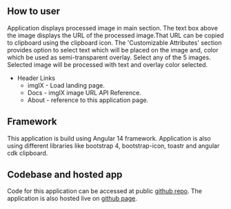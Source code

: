## How to user

Application displays processed image in main section. The text box above the image displays the URL of the processed image.That URL can be copied to clipboard using the clipboard icon. The 'Customizable Attributes' section provides option to select text which will be placed on the image and, color which be used as semi-transparent overlay. Select any of the 5 images. Selected image will be processed with text and overlay color selected.</p>

* Header Links
    * imgIX - Load landing page.
    * Docs - imgIX image URL API Reference.
    * About - reference to this application page.


## Framework
        
This application is build using Angular 14 framework. Application is also using different libraries like  bootstrap 4, bootstrap-icon, toastr and angular cdk clipboard.

## Codebase and hosted app

Code for this application can be accessed at public [github repo](https://github.com/Niketu/imgIX). The application is also hosted live on [github page](https://niketu.github.io/imgIX/).
